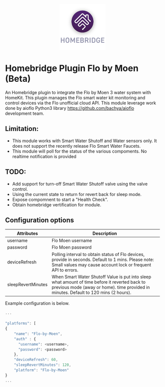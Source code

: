 
<p align="center">

<img src="https://github.com/homebridge/branding/raw/master/logos/homebridge-wordmark-logo-vertical.png" width="150">

</p>


# Homebridge Plugin Flo by Moen (Beta)
An Homebridge plugin to integrate the Flo by Moen 3 water system with HomeKit. This plugin manages the Flo smart water kit monitoring and control devices via the Flo unofficial cloud API. This module leverage work done by aioflo Python3 library https://github.com/bachya/aioflo development team. 

## Limitation:
* This module works with Smart Water Shutoff and Water sensors only. It does not support the recently release Flo Smart Water Faucets.
* This module will poll for the status of the various compoments. No realtime notification is provided
 
## TODO:
* Add support for turn-off Smart Water Shutoff valve using the valve control.
* Using the current state to return for revert back for sleep mode.
* Expose compomnent to start a "Health Check".
* Obtain homebridge vertification for module.  


## Configuration options

| Attributes        | Description                                                                                                              |
| ----------------- | ------------------------------------------------------------------------------------------------------------------------ |
| username              | Flo Moen username                     |
| password              | Flo Moen password                                                                  |
| deviceRefresh        | Polling interval to obtain status of Flo devices, provide in seconds. Default to 1 mins. Please note: Small values may cause account lock or frequent API to errors.                                                                    |
| sleepRevertMinutes          | When Smart Water Shutoff Value is put into sleep what amount of time before it reverted back to previous mode (away or home).  time provided in minutes. Default to 120 mins (2 hours).                                                                          |


Example configuration is below.

```javascript
...

"platforms": [
{
    "name": "Flo-by-Moen",
    "auth" : {
      "username": <username>,
      "password": <password>
    },
    "deviceRefresh": 60,
    "sleepRevertMinutes": 120,
    "platform": "Flo-by-Moen"
}
...

```

